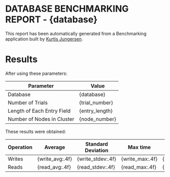 DATABASE BENCHMARKING REPORT - {database}
=========================================

This report has been automatically generated from a Benchmarking application
built by [Kurtis Jungersen](http://kmjungersen.com).

Results
=======

After using these parameters:

| Parameter                  | Value     |
|----------------------------|-----------|
| Database                   | {database}     |
| Number of Trials           | {trial_number}        |
| Length of Each Entry Field | {entry_length}        |
| Number of Nodes in Cluster | {node_number}         |

These results were obtained:

| Operation | Average | Standard Deviation | Max time | Min time|
|-----------|---------|--------------------|----------|---------|
| Writes    | {write_avg:.4f}  | {write_stdev:.4f}             | {write_max:.4f}   | {write_min:.4f}  |
| Reads     | {read_avg:.4f}  | {read_stdev:.4f}             | {read_max:.4f}   | {read_min:.4f}  |
